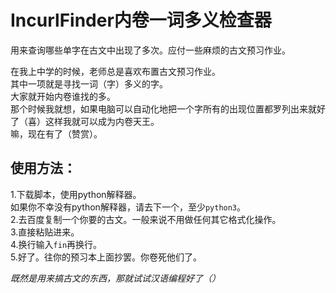 # IncurlFinder内卷一词多义检查器
用来查询哪些单字在古文中出现了多次。应付一些麻烦的古文预习作业。


在我上中学的时候，老师总是喜欢布置古文预习作业。  
其中一项就是寻找一词（字）多义的字。  
大家就开始内卷谁找的多。  
那个时候我就想，如果电脑可以自动化地把一个字所有的出现位置都罗列出来就好了（喜）这样我就可以成为内卷天王。  
嘛，现在有了（赞赏）。  

## 使用方法：

1.下载脚本，使用python解释器。  
  如果你不幸没有python解释器，请去下一个，至少`python3`。  
2.去百度复制一个你要的古文。一般来说不用做任何其它格式化操作。  
3.直接粘贴进来。  
4.换行输入`fin`再换行。  
5.好了。往你的预习本上面抄罢。你卷死他们了。  


*既然是用来搞古文的东西，那就试试汉语编程好了（）*
